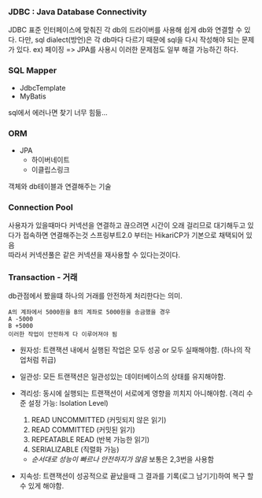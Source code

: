 ### JDBC : Java Database Connectivity
JDBC 표준 인터페이스에 맞춰진 각 db의 드라이버를 사용해 쉽게 db와 연결할 수 있다.
다만, sql dialect(방언)은 각 db마다 다르기 때문에 sql을 다시 작성해야 되는 문제가 있다. ex) 페이징 => JPA를 사용시 이러한 문제점도 일부 해결 가능하긴 하다.

### SQL Mapper
- JdbcTemplate
- MyBatis

sql에서 에러나면 찾기 너무 힘듦...

### ORM
- JPA
  - 하이버네이트
  - 이클립스링크

객체와 db테이블과 연결해주는 기술

### Connection Pool
사용자가 있을때마다 커넥션을 연결하고 끊으려면 시간이 오래 걸리므로 대기해두고 있다가 접속하면 연결해주는것
스프링부트2.0 부터는 HikariCP가 기본으로 채택되어 있음 
<br/>따라서 커넥션풀은 같은 커넥션을 재사용할 수 있다는것이다.

### Transaction - 거래
db관점에서 봤을떄 하나의 거래를 안전하게 처리한다는 의미.

```
A의 계좌에서 5000원을 B의 계좌로 5000원을 송금했을 경우
A -5000
B +5000
이러한 작업이 안전하게 다 이루어져야 됨
```
- 원자성: 트랜잭션 내에서 실행된 작업은 모두 성공 or 모두 실패해야함. (하나의 작업처럼 취급)
- 일관성: 모든 트랜잭션은 일관성있는 데이터베이스의 상태를 유지해야함.
- 격리성: 동시에 실행되는 트랜잭션이 서로에게 영향을 끼치지 아니해야함. (격리 수준 설정 가능: Isolation Level)
  1. READ UNCOMMITTED (커밋되지 않은 읽기) 
  2. READ COMMITTED (커밋된 읽기)
  3. REPEATABLE READ (반복 가능한 읽기)
  4. SERIALIZABLE (직렬화 가능)
  - *순서대로 성능이 빠르나 안전하지가 않음* 보통은 2,3번을 사용함
  
- 지속성: 트랜잭션이 성공적으로 끝났을때 그 결과를 기록(로그 남기기)하여 복구 할 수 있게 해야함.
